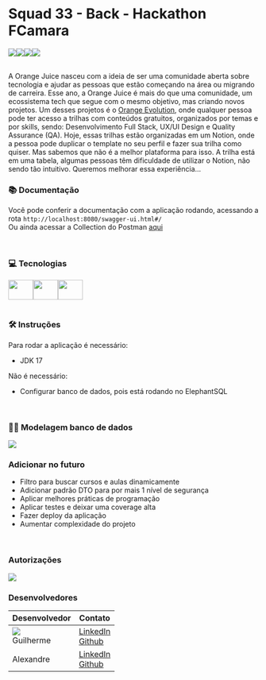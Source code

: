 # Squad 33 - Back - Hackathon FCamara

<div style="display:flex">
  <img src="https://img.shields.io/apm/l/M"/>
  <img src="https://img.shields.io/github/languages/code-size/ojsquad33/projeto-back" />
  <img src="https://img.shields.io/badge/status-concluido-green" />
  <img src="https://img.shields.io/badge/version-1.0-green.svg"/>
  
</div>

<br/>

A Orange Juice nasceu com a ideia de ser uma comunidade aberta sobre tecnologia e ajudar as pessoas que estão começando na área ou migrando de carreira.
Esse ano, a Orange Juice é mais do que uma comunidade, um ecossistema tech que segue com o mesmo objetivo, mas criando novos projetos.
Um desses projetos é o [Orange Evolution](https://digital.fcamara.com.br/orange-evolution), onde qualquer pessoa pode ter acesso a trilhas com conteúdos gratuitos, organizados por temas e por skills, sendo: Desenvolvimento Full Stack, UX/UI Design e Quality Assurance (QA).
Hoje, essas trilhas estão organizadas em um Notion, onde a pessoa pode duplicar o template no seu perfil e fazer sua trilha como quiser. Mas sabemos que não é a melhor plataforma para isso. A trilha está em uma tabela, algumas pessoas têm dificuldade de utilizar o Notion, não sendo tão intuitivo. Queremos melhorar essa experiência…


### 📚 Documentação
Você pode conferir a documentação com a aplicação rodando, acessando a rota ```http://localhost:8080/swagger-ui.html#/``` <br/>
Ou ainda acessar a Collection do Postman [aqui](https://documenter.getpostman.com/view/23606191/2s8YYJqhns)

<br/>

### 💻 Tecnologias
  <div style="display: flex">
    <img src="https://cdn.jsdelivr.net/gh/devicons/devicon/icons/java/java-original.svg" height="40" width="50"/>
    <img src="https://cdn.jsdelivr.net/gh/devicons/devicon/icons/spring/spring-original.svg" height="40" width="50"/>
    <img src="https://cdn.jsdelivr.net/gh/devicons/devicon/icons/postgresql/postgresql-original.svg" height="40" width="50"/>
  </div>
  
 <br/> 
 
### 🛠 Instruções
Para rodar a aplicação é necessário:
- JDK 17

Não é necessário:
 - Configurar banco de dados, pois está rodando no ElephantSQL
<br/>
 
### 🏦🎲 Modelagem banco de dados

<img src="https://cdn.discordapp.com/attachments/1028712344110514176/1041487833023664238/modelagem.PNG"/>
<br/>

### Adicionar no futuro
- Filtro para buscar cursos e aulas dinamicamente
- Adicionar padrão DTO para por mais 1 nível de segurança
- Aplicar melhores práticas de programação
- Aplicar testes e deixar uma coverage alta
- Fazer deploy da aplicação
- Aumentar complexidade do projeto

<br/>

### Autorizações

<img src="https://cdn.discordapp.com/attachments/1028712344110514176/1041880351871598593/auths.PNG"/>

<br/>

### Desenvolvedores

| Desenvolvedor  | Contato   |
| ------- | -------- |
| <img src="https://cdn.discordapp.com/attachments/1028712344110514176/1041491291525095424/eu.PNG"/> <br/>  Guilherme| [LinkedIn](https://www.linkedin.com/in/guilherme-americo/) <br/> [Github](https://github.com/GuiAmerico)    |
| Alexandre   | [LinkedIn](#) <br/> [Github](#)    |
